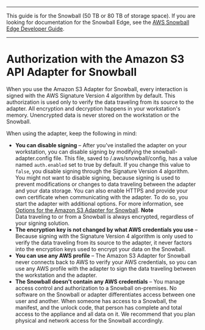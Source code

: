 --------

This guide is for the Snowball \(50 TB or 80 TB of storage space\)\. If you are looking for documentation for the Snowball Edge, see the [AWS Snowball Edge Developer Guide](http://docs.aws.amazon.com/snowball/latest/developer-guide/whatisedge.html)\.

--------

# Authorization with the Amazon S3 API Adapter for Snowball<a name="auth-adapter"></a>

When you use the Amazon S3 Adapter for Snowball, every interaction is signed with the AWS Signature Version 4 algorithm by default\. This authorization is used only to verify the data traveling from its source to the adapter\. All encryption and decryption happens in your workstation's memory\. Unencrypted data is never stored on the workstation or the Snowball\. 

When using the adapter, keep the following in mind:
+ **You can disable signing** – After you've installed the adapter on your workstation, you can disable signing by modifying the snowball\-adapter\.config file\. This file, saved to /\.aws/snowball/config, has a value named `auth.enabled` set to true by default\. If you change this value to `false`, you disable signing through the Signature Version 4 algorithm\. You might not want to disable signing, because signing is used to prevent modifications or changes to data traveling between the adapter and your data storage\. You can also enable HTTPS and provide your own certificate when communicating with the adapter\. To do so, you start the adapter with additional options\. For more information, see [Options for the Amazon S3 Adapter for Snowball](using-adapter-options.md)\.
**Note**  
Data traveling to or from a Snowball is always encrypted, regardless of your signing solution\.
+ **The encryption key is not changed by what AWS credentials you use** – Because signing with the Signature Version 4 algorithm is only used to verify the data traveling from its source to the adapter, it never factors into the encryption keys used to encrypt your data on the Snowball\.
+ **You can use any AWS profile** – The Amazon S3 Adapter for Snowball never connects back to AWS to verify your AWS credentials, so you can use any AWS profile with the adapter to sign the data traveling between the workstation and the adapter\.
+ **The Snowball doesn't contain any AWS credentials** – You manage access control and authorization to a Snowball on\-premises\. No software on the Snowball or adapter differentiates access between one user and another\. When someone has access to a Snowball, the manifest, and the unlock code, that person has complete and total access to the appliance and all data on it\. We recommend that you plan physical and network access for the Snowball accordingly\.